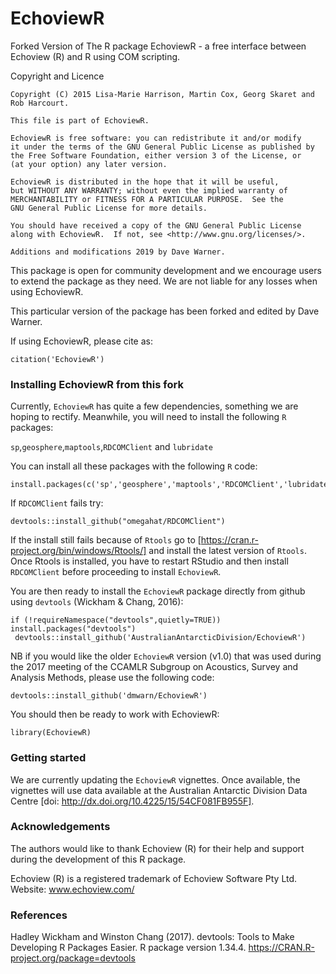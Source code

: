 # EchoviewR
Forked Version of The R package EchoviewR - a free interface between Echoview (R) and R using COM scripting.

Copyright and Licence

    Copyright (C) 2015 Lisa-Marie Harrison, Martin Cox, Georg Skaret and Rob Harcourt.
    
    This file is part of EchoviewR.
    
    EchoviewR is free software: you can redistribute it and/or modify
    it under the terms of the GNU General Public License as published by
    the Free Software Foundation, either version 3 of the License, or
    (at your option) any later version.
    
    EchoviewR is distributed in the hope that it will be useful,
    but WITHOUT ANY WARRANTY; without even the implied warranty of
    MERCHANTABILITY or FITNESS FOR A PARTICULAR PURPOSE.  See the
    GNU General Public License for more details.
    
    You should have received a copy of the GNU General Public License
    along with EchoviewR.  If not, see <http://www.gnu.org/licenses/>.
    
    Additions and modifications 2019 by Dave Warner.


This package is open for community development and we encourage users to extend the package as they need. We are not liable for any losses when using EchoviewR. 

This particular version of the package has been forked and edited by Dave Warner.

If using EchoviewR, please cite as:

```{r citation}
citation('EchoviewR')
```


### Installing EchoviewR from this fork
Currently, ```EchoviewR``` has quite a few dependencies, something we are hoping to rectify.  Meanwhile, you will need to install the following ```R``` packages:

```sp```,```geosphere```,```maptools```,```RDCOMClient``` and ```lubridate```
  
You can install all these packages with the following  ```R``` code:

```{r dependPacks,eval=FALSE}
install.packages(c('sp','geosphere','maptools','RDCOMClient','lubridate'))
```

If ```RDCOMClient``` fails try:
```{r dependPacks, eval=FALSE}
devtools::install_github("omegahat/RDCOMClient")
```

If the install still fails because of ```Rtools``` go to [https://cran.r-project.org/bin/windows/Rtools/] and install the latest version of ```Rtools```. Once Rtools is installed, you have to restart RStudio and then install ```RDCOMClient``` before proceeding to install ```EchoviewR```.

You are then ready to install the ```EchoviewR``` package directly from github using ```devtools``` (Wickham & Chang, 2016):


```{r install,eval=FALSE}
if (!requireNamespace("devtools",quietly=TRUE)) install.packages("devtools")
 devtools::install_github('AustralianAntarcticDivision/EchoviewR')
```

NB if you would like the older ```EchoviewR``` version (v1.0) that was used during the 2017 meeting of the CCAMLR Subgroup on Acoustics, Survey and Analysis Methods, please use the following code:

```{r installASAM,eval=FALSE}
devtools::install_github('dmwarn/EchoviewR')
```

You should then be ready to work with EchoviewR:
```{r startEVR, eval=FALSE}
library(EchoviewR)
```

### Getting started

We are currently updating the ```EchoviewR``` vignettes.  Once available, the vignettes will use data available at the Australian Antarctic Division Data Centre [doi: http://dx.doi.org/10.4225/15/54CF081FB955F].

### Acknowledgements

The authors would like to thank Echoview (R) for their help and support during the development of this R package.

Echoview (R) is a registered trademark of Echoview Software Pty Ltd. Website: www.echoview.com/

### References

Hadley Wickham and Winston Chang (2017). devtools: Tools to Make Developing R Packages Easier. R package version 1.34.4.
  https://CRAN.R-project.org/package=devtools
